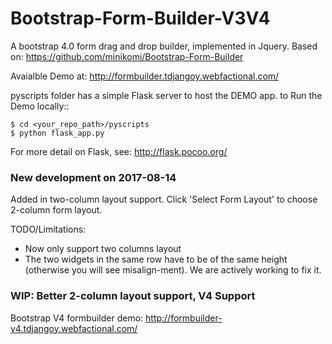 Bootstrap-Form-Builder-V3V4
==========================

A bootstrap 4.0 form drag and drop builder, implemented in Jquery.  Based on:  https://github.com/minikomi/Bootstrap-Form-Builder


Avaialble Demo at:
http://formbuilder.tdjangoy.webfactional.com/

pyscripts folder has a simple Flask server to host the DEMO app.
to Run the Demo locally::

	$ cd <your_repo_path>/pyscripts
	$ python flask_app.py

For more detail on Flask, see: http://flask.pocoo.org/


### New development on 2017-08-14

Added in two-column layout support. Click 'Select Form Layout' to choose 2-column form layout.

TODO/Limitations:
  * Now only support two columns layout
  * The two widgets in the same row have to be of the same height (otherwise you will see misalign-ment). We are actively working to fix it.


### WIP: Better 2-column layout support, V4 Support

Bootstrap V4 formbuilder demo:
http://formbuilder-v4.tdjangoy.webfactional.com/


